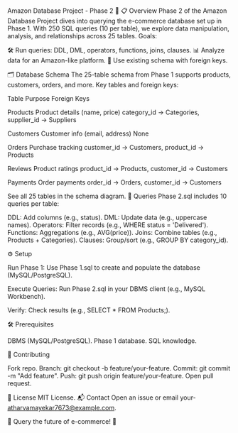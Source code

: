 Amazon Database Project - Phase 2 🛒
📋 Overview
Phase 2 of the Amazon Database Project dives into querying the e-commerce database set up in Phase 1. With 250 SQL queries (10 per table), we explore data manipulation, analysis, and relationships across 25 tables.
Goals:

🛠️ Run queries: DDL, DML, operators, functions, joins, clauses.
📊 Analyze data for an Amazon-like platform.
🔗 Use existing schema with foreign keys.

🗂️ Database Schema
The 25-table schema from Phase 1 supports products, customers, orders, and more. Key tables and foreign keys:



Table
Purpose
Foreign Keys



Products
Product details (name, price)
category_id → Categories, supplier_id → Suppliers


Customers
Customer info (email, address)
None


Orders
Purchase tracking
customer_id → Customers, product_id → Products


Reviews
Product ratings
product_id → Products, customer_id → Customers


Payments
Order payments
order_id → Orders, customer_id → Customers


See all 25 tables in the schema diagram.
📜 Queries
Phase 2.sql includes 10 queries per table:

DDL: Add columns (e.g., status).
DML: Update data (e.g., uppercase names).
Operators: Filter records (e.g., WHERE status = 'Delivered').
Functions: Aggregations (e.g., AVG(price)).
Joins: Combine tables (e.g., Products + Categories).
Clauses: Group/sort (e.g., GROUP BY category_id).

⚙️ Setup

Run Phase 1:
Use Phase 1.sql to create and populate the database (MySQL/PostgreSQL).


Execute Queries:
Run Phase 2.sql in your DBMS client (e.g., MySQL Workbench).


Verify:
Check results (e.g., SELECT * FROM Products;).



🛠️ Prerequisites

DBMS (MySQL/PostgreSQL).
Phase 1 database.
SQL knowledge.

🤝 Contributing

Fork repo.
Branch: git checkout -b feature/your-feature.
Commit: git commit -m "Add feature".
Push: git push origin feature/your-feature.
Open pull request.

📜 License
MIT License.
📬 Contact
Open an issue or email your- atharvamayekar7673@example.com.

🌟 Query the future of e-commerce! 🌟
